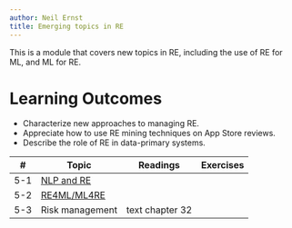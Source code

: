 ```yaml
---
author: Neil Ernst
title: Emerging topics in RE
---
```

This is a module that covers new topics in RE, including the use of RE for ML, and ML for RE.

# Learning Outcomes
- Characterize new approaches to managing RE.
- Appreciate how to use RE mining techniques on App Store reviews.
- Describe the role of RE in data-primary systems.
  
| #   | Topic                    | Readings        | Exercises |
| --- | ------------------------ | --------------- | --------- |
| 5-1 | [NLP and RE](RE4AI.md)   |                 |           |
| 5-2 | [RE4ML/ML4RE](ml4RE.pdf) |                 |           |
| 5-3 | Risk management          | text chapter 32 |           |
